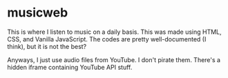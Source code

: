 # musicweb

This is where I listen to music on a daily basis.
This was made using HTML, CSS, and Vanilla JavaScript.
The codes are pretty well-documented (I think), but it is not the best?

Anyways, I just use audio files from YouTube.
I don't pirate them. There's a hidden iframe containing YouTube API stuff.